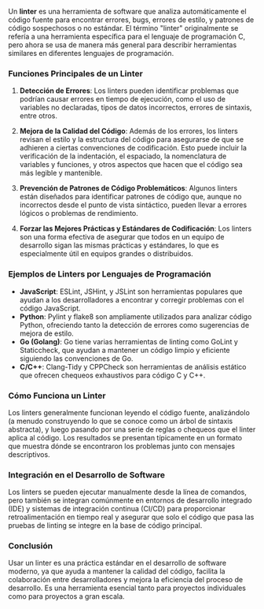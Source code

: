 Un **linter** es una herramienta de software que analiza automáticamente el código fuente para encontrar errores, bugs, errores de estilo, y patrones de código sospechosos o no estándar. El término "linter" originalmente se refería a una herramienta específica para el lenguaje de programación C, pero ahora se usa de manera más general para describir herramientas similares en diferentes lenguajes de programación.

### Funciones Principales de un Linter

1. **Detección de Errores**: Los linters pueden identificar problemas que podrían causar errores en tiempo de ejecución, como el uso de variables no declaradas, tipos de datos incorrectos, errores de sintaxis, entre otros.

2. **Mejora de la Calidad del Código**: Además de los errores, los linters revisan el estilo y la estructura del código para asegurarse de que se adhieren a ciertas convenciones de codificación. Esto puede incluir la verificación de la indentación, el espaciado, la nomenclatura de variables y funciones, y otros aspectos que hacen que el código sea más legible y mantenible.

3. **Prevención de Patrones de Código Problemáticos**: Algunos linters están diseñados para identificar patrones de código que, aunque no incorrectos desde el punto de vista sintáctico, pueden llevar a errores lógicos o problemas de rendimiento.

4. **Forzar las Mejores Prácticas y Estándares de Codificación**: Los linters son una forma efectiva de asegurar que todos en un equipo de desarrollo sigan las mismas prácticas y estándares, lo que es especialmente útil en equipos grandes o distribuidos.

### Ejemplos de Linters por Lenguajes de Programación

- **JavaScript**: ESLint, JSHint, y JSLint son herramientas populares que ayudan a los desarrolladores a encontrar y corregir problemas con el código JavaScript.
- **Python**: Pylint y flake8 son ampliamente utilizados para analizar código Python, ofreciendo tanto la detección de errores como sugerencias de mejora de estilo.
- **Go (Golang)**: Go tiene varias herramientas de linting como GoLint y Staticcheck, que ayudan a mantener un código limpio y eficiente siguiendo las convenciones de Go.
- **C/C++**: Clang-Tidy y CPPCheck son herramientas de análisis estático que ofrecen chequeos exhaustivos para código C y C++.

### Cómo Funciona un Linter

Los linters generalmente funcionan leyendo el código fuente, analizándolo (a menudo construyendo lo que se conoce como un árbol de sintaxis abstracta), y luego pasando por una serie de reglas o chequeos que el linter aplica al código. Los resultados se presentan típicamente en un formato que muestra dónde se encontraron los problemas junto con mensajes descriptivos.

### Integración en el Desarrollo de Software

Los linters se pueden ejecutar manualmente desde la línea de comandos, pero también se integran comúnmente en entornos de desarrollo integrado (IDE) y sistemas de integración continua (CI/CD) para proporcionar retroalimentación en tiempo real y asegurar que solo el código que pasa las pruebas de linting se integre en la base de código principal.

### Conclusión

Usar un linter es una práctica estándar en el desarrollo de software moderno, ya que ayuda a mantener la calidad del código, facilita la colaboración entre desarrolladores y mejora la eficiencia del proceso de desarrollo. Es una herramienta esencial tanto para proyectos individuales como para proyectos a gran escala.